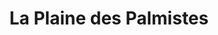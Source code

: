 ---
title: La Plaine des Palmistes
url: /la-plaine-des-palmistes/
latitude: -21.132
longitude: 55.628
---